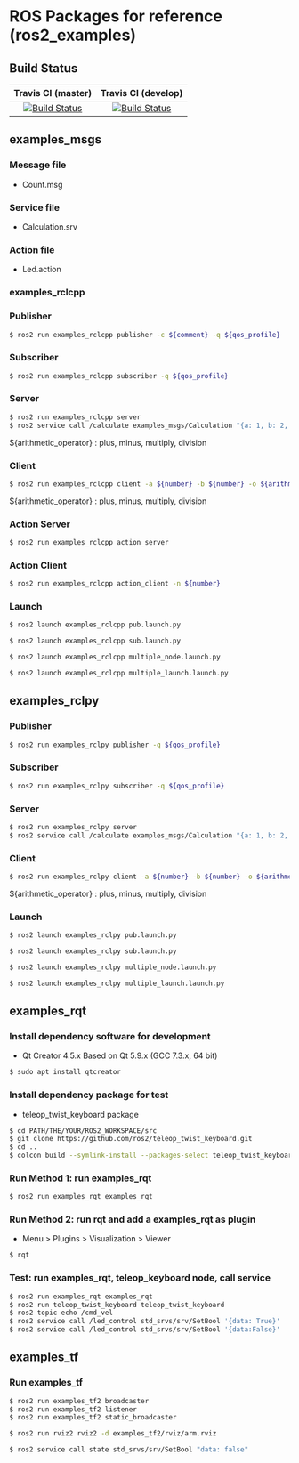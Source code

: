 # ROS Packages for reference (ros2_examples)

## Build Status
|Travis CI (master)|Travis CI (develop)|
|:---:|:---:|
|[![Build Status](https://travis-ci.com/ROBOTIS-Platform/ros2_examples.svg?token=yZqTAoWyh1dviVKqstdx&branch=master)](https://travis-ci.com/ROBOTIS-Platform/ros2_examples)|[![Build Status](https://travis-ci.com/ROBOTIS-Platform/ros2_examples.svg?token=yZqTAoWyh1dviVKqstdx&branch=develop)](https://travis-ci.com/ROBOTIS-Platform/ros2_examples)|

## examples_msgs

### Message file
- Count.msg

### Service file
- Calculation.srv

### Action file
- Led.action

### examples_rclcpp

### Publisher
```bash
$ ros2 run examples_rclcpp publisher -c ${comment} -q ${qos_profile}
```

### Subscriber
```bash
$ ros2 run examples_rclcpp subscriber -q ${qos_profile}
```

### Server
```bash
$ ros2 run examples_rclcpp server
$ ros2 service call /calculate examples_msgs/Calculation "{a: 1, b: 2, arithmetic_operator: "plus"}"
```

${arithmetic_operator} : plus, minus, multiply, division

### Client
```bash
$ ros2 run examples_rclcpp client -a ${number} -b ${number} -o ${arithmetic_operator}
```

${arithmetic_operator} : plus, minus, multiply, division

### Action Server
```bash
$ ros2 run examples_rclcpp action_server
```

### Action Client
```bash
$ ros2 run examples_rclcpp action_client -n ${number}
```

### Launch
```bash
$ ros2 launch examples_rclcpp pub.launch.py
```

```bash
$ ros2 launch examples_rclcpp sub.launch.py
```

```bash
$ ros2 launch examples_rclcpp multiple_node.launch.py
```

```bash
$ ros2 launch examples_rclcpp multiple_launch.launch.py
```

## examples_rclpy

### Publisher
```bash
$ ros2 run examples_rclpy publisher -q ${qos_profile}
```

### Subscriber
```bash
$ ros2 run examples_rclpy subscriber -q ${qos_profile}
```

### Server
```bash
$ ros2 run examples_rclpy server
$ ros2 service call /calculate examples_msgs/Calculation "{a: 1, b: 2, arithmetic_operator: "plus"}"
```

### Client
```bash
$ ros2 run examples_rclpy client -a ${number} -b ${number} -o ${arithmetic_operator}
```

${arithmetic_operator} : plus, minus, multiply, division

### Launch
```bash
$ ros2 launch examples_rclpy pub.launch.py
```

```bash
$ ros2 launch examples_rclpy sub.launch.py
```

```bash
$ ros2 launch examples_rclpy multiple_node.launch.py
```

```bash
$ ros2 launch examples_rclpy multiple_launch.launch.py
```

## examples_rqt

### Install dependency software for development
- Qt Creator 4.5.x Based on Qt 5.9.x (GCC 7.3.x, 64 bit)
```bash
$ sudo apt install qtcreator
```

### Install dependency package for test
- teleop_twist_keyboard package
```bash
$ cd PATH/THE/YOUR/ROS2_WORKSPACE/src
$ git clone https://github.com/ros2/teleop_twist_keyboard.git
$ cd ..
$ colcon build --symlink-install --packages-select teleop_twist_keyboard
```

### Run Method 1: run examples_rqt
```bash
$ ros2 run examples_rqt examples_rqt
```

### Run Method 2: run rqt and add a examples_rqt as plugin
- Menu > Plugins > Visualization > Viewer
```bash
$ rqt
```

### Test: run examples_rqt, teleop_keyboard node, call service
```bash
$ ros2 run examples_rqt examples_rqt
$ ros2 run teleop_twist_keyboard teleop_twist_keyboard
$ ros2 topic echo /cmd_vel
$ ros2 service call /led_control std_srvs/srv/SetBool '{data: True}'
$ ros2 service call /led_control std_srvs/srv/SetBool '{data:False}'
```

## examples_tf

### Run examples_tf
```bash
$ ros2 run examples_tf2 broadcaster
$ ros2 run examples_tf2 listener
$ ros2 run examples_tf2 static_broadcaster
```

```bash
$ ros2 run rviz2 rviz2 -d examples_tf2/rviz/arm.rviz
```

```bash
$ ros2 service call state std_srvs/srv/SetBool "data: false"
```
